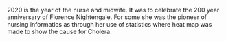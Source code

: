 2020 is the year of the nurse and midwife. It was to celebrate the 200 year anniversary of Florence Nightengale.
For some she was the pioneer of nursing informatics as through her use of statistics where heat map was made to show the cause for Cholera.
